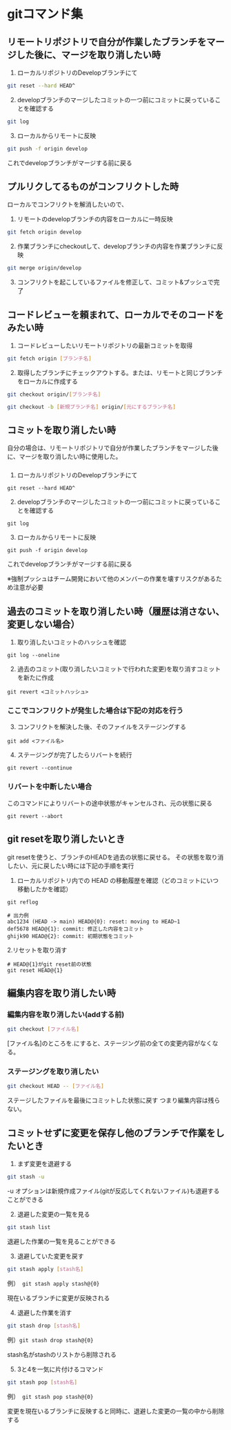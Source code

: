 # gitコマンド集

## リモートリポジトリで自分が作業したブランチをマージした後に、マージを取り消したい時

1. ローカルリポジトリのDevelopブランチにて

```bash
git reset --hard HEAD^
```

2. developブランチのマージしたコミットの一つ前にコミットに戻っていることを確認する

```bash
git log
```

3. ローカルからリモートに反映

```bash
git push -f origin develop
```

これでdevelopブランチがマージする前に戻る

## プルリクしてるものがコンフリクトした時

ローカルでコンフリクトを解消したいので、

1. リモートのdevelopブランチの内容をローカルに一時反映

```bash
git fetch origin develop
```

2. 作業ブランチにcheckoutして、developブランチの内容を作業ブランチに反映

```bash
git merge origin/develop
```

3. コンフリクトを起こしているファイルを修正して、コミット&プッシュで完了

## コードレビューを頼まれて、ローカルでそのコードをみたい時

1. コードレビューしたいリモートリポジトリの最新コミットを取得

```bash
git fetch origin [ブランチ名]
```

2. 取得したブランチにチェックアウトする。または、リモートと同じブランチをローカルに作成する

```bash
git checkout origin/[ブランチ名]
```

```bash
git checkout -b [新規ブランチ名] origin/[元にするブランチ名]
```

## コミットを取り消したい時
自分の場合は、リモートリポジトリで自分が作業したブランチをマージした後に、マージを取り消したい時に使用した。

### 
1. ローカルリポジトリのDevelopブランチにて

```
git reset --hard HEAD^
```

2. developブランチのマージしたコミットの一つ前にコミットに戻っていることを確認する

```
git log
```

3.  ローカルからリモートに反映

```
git push -f origin develop
```

これでdevelopブランチがマージする前に戻る

※強制プッシュはチーム開発において他のメンバーの作業を壊すリスクがあるため注意が必要

## 過去のコミットを取り消したい時（履歴は消さない、変更しない場合）


1. 取り消したいコミットのハッシュを確認

```
git log --oneline
```

2. 過去のコミット(取り消したいコミットで行われた変更)を取り消すコミットを新たに作成

```
git revert <コミットハッシュ>
```

### ここでコンフリクトが発生した場合は下記の対応を行う

3. コンフリクトを解決した後、そのファイルをステージングする

```
git add <ファイル名>
```

4. ステージングが完了したらリバートを続行

```
git revert --continue
```

### リバートを中断したい場合
このコマンドによりリバートの途中状態がキャンセルされ、元の状態に戻る

```
git revert --abort
```

## git resetを取り消したいとき
git resetを使うと、ブランチのHEADを過去の状態に戻せる。
その状態を取り消したい、元に戻したい時には下記の手順を実行

1. ローカルリポジトリ内での HEAD の移動履歴を確認（どのコミットにいつ移動したかを確認）
```
git reflog
```
```
# 出力例
abc1234 (HEAD -> main) HEAD@{0}: reset: moving to HEAD~1
def5678 HEAD@{1}: commit: 修正した内容をコミット
ghijk90 HEAD@{2}: commit: 初期状態をコミット
```

2.リセットを取り消す
```
# HEAD@{1}がgit reset前の状態
git reset HEAD@{1}
```


## 編集内容を取り消したい時

### 編集内容を取り消したい(addする前)

```bash
git checkout [ファイル名]
```

[ファイル名]のところを.にすると、ステージング前の全ての変更内容がなくなる。

### ステージングを取り消したい

```bash
git checkout HEAD -- [ファイル名]
```

ステージしたファイルを最後にコミットした状態に戻す
つまり編集内容は残らない。

## コミットせずに変更を保存し他のブランチで作業をしたいとき

1. まず変更を退避する

```bash
git stash -u
```

-u オプションは新規作成ファイル(gitが反応してくれないファイル)も退避することができる

2. 退避した変更の一覧を見る

```bash
git stash list
```

退避した作業の一覧を見ることができる

3. 退避していた変更を戻す

```bash
git stash apply [stash名]
```

例）　`git stash apply stash@{0}`

現在いるブランチに変更が反映される

4. 退避した作業を消す

```bash
git stash drop [stash名]
```

例）`git stash drop stash@{0}`

stash名がstashのリストから削除される

5. 3と4を一気に片付けるコマンド

```bash
git stash pop [stash名]
```

例）　`git stash pop stash@{0}`

変更を現在いるブランチに反映すると同時に、退避した変更の一覧の中から削除する
